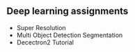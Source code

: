 ## Deep learning assignments
* Super Resolution  
* Multi Object Detection Segmentation
* Decectron2 Tutorial
